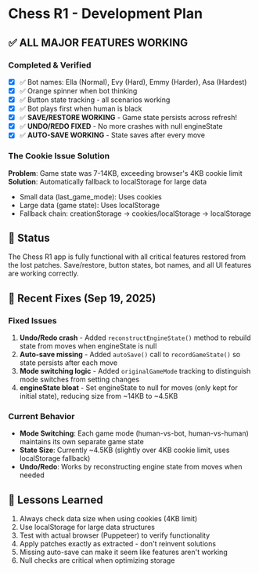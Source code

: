 # Chess R1 - Development Plan

## ✅ ALL MAJOR FEATURES WORKING

### Completed & Verified
- [x] ✅ Bot names: Ella (Normal), Evy (Hard), Emmy (Harder), Asa (Hardest)
- [x] ✅ Orange spinner when bot thinking
- [x] ✅ Button state tracking - all scenarios working
- [x] ✅ Bot plays first when human is black
- [x] ✅ **SAVE/RESTORE WORKING** - Game state persists across refresh!
- [x] ✅ **UNDO/REDO FIXED** - No more crashes with null engineState
- [x] ✅ **AUTO-SAVE WORKING** - State saves after every move

### The Cookie Issue Solution
**Problem**: Game state was 7-14KB, exceeding browser's 4KB cookie limit
**Solution**: Automatically fallback to localStorage for large data
- Small data (last_game_mode): Uses cookies
- Large data (game state): Uses localStorage
- Fallback chain: creationStorage → cookies/localStorage → localStorage

## 🎉 Status
The Chess R1 app is fully functional with all critical features restored from the lost patches. Save/restore, button states, bot names, and all UI features are working correctly.

## 🔧 Recent Fixes (Sep 19, 2025)

### Fixed Issues
1. **Undo/Redo crash** - Added `reconstructEngineState()` method to rebuild state from moves when engineState is null
2. **Auto-save missing** - Added `autoSave()` call to `recordGameState()` so state persists after each move
3. **Mode switching logic** - Added `originalGameMode` tracking to distinguish mode switches from setting changes
4. **engineState bloat** - Set engineState to null for moves (only kept for initial state), reducing size from ~14KB to ~4.5KB

### Current Behavior
- **Mode Switching**: Each game mode (human-vs-bot, human-vs-human) maintains its own separate game state
- **State Size**: Currently ~4.5KB (slightly over 4KB cookie limit, uses localStorage fallback)
- **Undo/Redo**: Works by reconstructing engine state from moves when needed

## 📝 Lessons Learned
1. Always check data size when using cookies (4KB limit)
2. Use localStorage for large data structures
3. Test with actual browser (Puppeteer) to verify functionality
4. Apply patches exactly as extracted - don't reinvent solutions
5. Missing auto-save can make it seem like features aren't working
6. Null checks are critical when optimizing storage